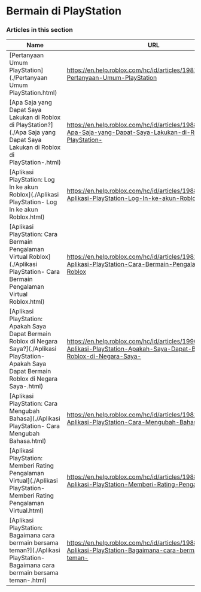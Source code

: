 # Bermain di PlayStation  
### Articles in this section
Name|URL
-|-
[Pertanyaan Umum PlayStation](./Pertanyaan Umum PlayStation.html) |https://en.help.roblox.com/hc/id/articles/19816103303572-Pertanyaan-Umum-PlayStation
[Apa Saja yang Dapat Saya Lakukan di Roblox di PlayStation?](./Apa Saja yang Dapat Saya Lakukan di Roblox di PlayStation-.html) |https://en.help.roblox.com/hc/id/articles/19880023697428-Apa-Saja-yang-Dapat-Saya-Lakukan-di-Roblox-di-PlayStation-
[Aplikasi PlayStation: Log In ke akun Roblox](./Aplikasi PlayStation- Log In ke akun Roblox.html) |https://en.help.roblox.com/hc/id/articles/19882211071892-Aplikasi-PlayStation-Log-In-ke-akun-Roblox
[Aplikasi PlayStation: Cara Bermain Pengalaman Virtual Roblox](./Aplikasi PlayStation- Cara Bermain Pengalaman Virtual Roblox.html) |https://en.help.roblox.com/hc/id/articles/19812530807444-Aplikasi-PlayStation-Cara-Bermain-Pengalaman-Virtual-Roblox
[Aplikasi PlayStation: Apakah Saya Dapat Bermain Roblox di Negara Saya?](./Aplikasi PlayStation- Apakah Saya Dapat Bermain Roblox di Negara Saya-.html) |https://en.help.roblox.com/hc/id/articles/19909075523604-Aplikasi-PlayStation-Apakah-Saya-Dapat-Bermain-Roblox-di-Negara-Saya-
[Aplikasi PlayStation: Cara Mengubah Bahasa](./Aplikasi PlayStation- Cara Mengubah Bahasa.html) |https://en.help.roblox.com/hc/id/articles/19816808772372-Aplikasi-PlayStation-Cara-Mengubah-Bahasa
[Aplikasi PlayStation: Memberi Rating Pengalaman Virtual](./Aplikasi PlayStation- Memberi Rating Pengalaman Virtual.html) |https://en.help.roblox.com/hc/id/articles/19882247523476-Aplikasi-PlayStation-Memberi-Rating-Pengalaman-Virtual
[Aplikasi PlayStation: Bagaimana cara bermain bersama teman?](./Aplikasi PlayStation- Bagaimana cara bermain bersama teman-.html) |https://en.help.roblox.com/hc/id/articles/19880402518164-Aplikasi-PlayStation-Bagaimana-cara-bermain-bersama-teman-